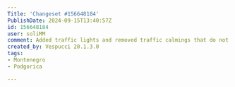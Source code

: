 ```yaml
---
Title: 'Changeset #156648184'
PublishDate: 2024-09-15T13:40:57Z
id: 156648184
user: soliMM
comment: Added traffic lights and removed traffic calmings that do not exist anymore. Also added two bookmaker shops in Montenegro
created_by: Vespucci 20.1.3.0
tags:
- Montenegro
- Podgorica

---
```

